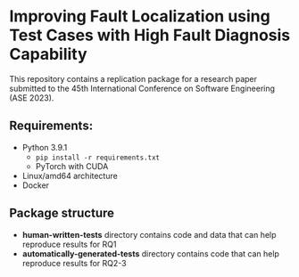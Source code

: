# Improving Fault Localization using Test Cases with High Fault Diagnosis Capability
This repository contains a replication package for a research paper submitted to the 45th International Conference on Software Engineering (ASE 2023).

## Requirements:
+ Python 3.9.1
  + ``` pip install -r requirements.txt ```
  + PyTorch with CUDA
+ Linux/amd64 architecture
+ Docker 

## Package structure
+ **human-written-tests** directory contains code and data that can help reproduce results for RQ1
+ **automatically-generated-tests** directory contains code that can help reproduce results for RQ2-3